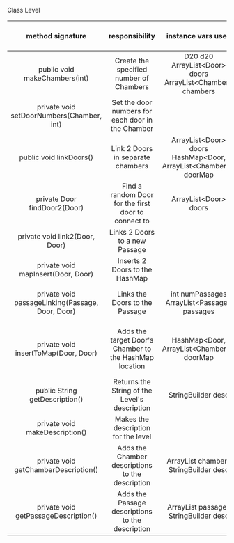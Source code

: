 Class  Level

| method signature | responsibility | instance vars used | other class methods called | objects used with method calls | lines of code |
|:----------:|:--------------:|:------------------:|:--------------------------:|:------------------------------:|:-------------:|
| public void makeChambers(int) | Create the specified number of Chambers| D20 d20 ArrayList\<Door> doors ArrayList\<Chamber> chambers | setDoorNumbers() | Chamber.Chamber() D20.roll() ArrayList.addAll() ArrayList.add() Chamber.getDoors() Chamber.setChamberNumber() | 8 |
| private void setDoorNumbers(Chamber, int) | Set the door numbers for each door in the Chamber |  |  | Chamber.getDoors() Door.setChamberNumber() | 3 |
| public void linkDoors() | Link 2 Doors in separate chambers | ArrayList\<Door> doors HashMap\<Door, ArrayList\<Chamber>> doorMap | link2() setDoor2() | ArrayList.size() ArrayList.get() HashMap.containsKey() | 8 |
| private Door findDoor2(Door) | Find a random Door for the first door to connect to | ArrayList\<Door> doors | | Random.Random() ArrayList.get() Random.nextInt() Door.getChamberNumber() ArrayList.size() | 6 |
| private void link2(Door, Door) | Links 2 Doors to a new Passage | | passageLinking() mapInsert() | Passage.Passage() | 3 |
| private void mapInsert(Door, Door) | Inserts 2 Doors to the HashMap | | insertToMap() | | 2 |
| private void passageLinking(Passage, Door, Door) | Links the Doors to the Passage | int numPassages ArrayList\<Passage> passages | | Passage.makeBasicPassage() Passage.setPassageNumber() Passage.addDoor() Door.addSpace() | 8 |
| private void insertToMap(Door, Door) | Adds the target Door's Chamber to the HashMap location | HashMap\<Door, ArrayList\<Chamber>> doorMap | | HashMap.containsKey() HashMap.get() ArrayList.add() ArrayList\<>().ArrayList\<>() ArrayList.add() Door.getChamber() HashMap.put() | 7 |
| public String getDescription() | Returns the String of the Level's description | StringBuilder desc | makeDescription() | StringBuilder.toString() | 2 |
| private void makeDescription() | Makes the description for the level | | getChamberDescriptions() getPassageDescriptions() | | 2 |
| private void getChamberDescription() | Adds the Chamber descriptions to the description | ArrayList<Chamber> chambers StringBuilder desc | | StringBuilder.append() Chamber.getDescription() | 3 |
| private void getPassageDescription() | Adds the Passage descriptions to the description | ArrayList<Passage> passages StringBuilder desc | | StringBuilder.append() Passage.getDescription() | 3 |
